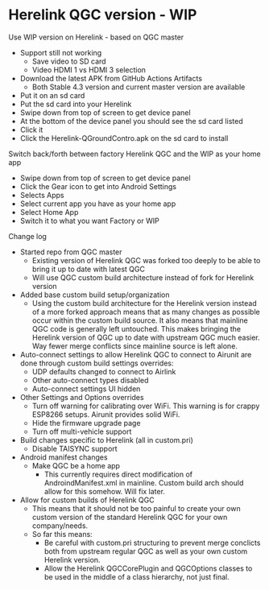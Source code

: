 # Herelink QGC version - WIP

Use WIP version on Herelink - based on QGC master
* Support still not working
    * Save video to SD card
    * Video HDMI 1 vs HDMI 3 selection
* Download the latest APK from GitHub Actions Artifacts
  * Both Stable 4.3 version and current master version are available   
* Put it on an sd card
* Put the sd card into your Herelink
* Swipe down from top of screen to get device panel
* At the bottom of the device panel you should see the sd card listed
* Click it
* Click the Herelink-QGroundContro.apk on the sd card to install

Switch back/forth between factory Herelink QGC and the WIP as your home app
* Swipe down from top of screen to get device panel
* Click the Gear icon to get into Android Settings
* Selects Apps
* Select current app you have as your home app
* Select Home App
* Switch it to what you want Factory or WIP

Change log
* Started repo from QGC master
    * Existing version of Herelink QGC was forked too deeply to be able to bring it up to date with latest QGC
    * Will use QGC custom build architecture instead of fork for Herelink version
* Added base custom build setup/organization
    * Using the custom build architecture for the Herelink version instead of a more forked approach means that as many changes as possible occur within the custom build source. It also means that mainline QGC code is generally left untouched. This makes bringing the Herelink version of QGC up to date with upstream QGC much easier. Way fewer merge conflicts since mainline source is left alone.
* Auto-connect settings to allow Herelink QGC to connect to Airunit are done through custom build settings overrides:
    * UDP defaults changed to connect to Airlink
    * Other auto-connect types disabled
    * Auto-connect settings UI hidden
* Other Settings and Options overrides
    * Turn off warning for calibrating over WiFi. This warning is for crappy ESP8266 setups. Airunit provides solid WiFi.
    * Hide the firmware upgrade page
    * Turn off multi-vehicle support
* Build changes specific to Herelink (all in custom.pri)
    * Disable TAISYNC support
* Android manifest changes
    * Make QGC be a home app
        * This currently requires direct modification of AndroindManifest.xml in mainline. Custom build arch should allow for this somehow. Will fix later.
* Allow for custom builds of Herelink QGC
    * This means that it should not be too painful to create your own custom version of the standard Herelink QGC for your own company/needs.
    * So far this means:
        * Be careful with custom.pri structuring to prevent merge conclicts both from upstream regular QGC as well as your own custom Herelink version.
        * Allow the Herelink QGCCorePlugin and QGCOptions classes to be used in the middle of a class hierarchy, not just final.
